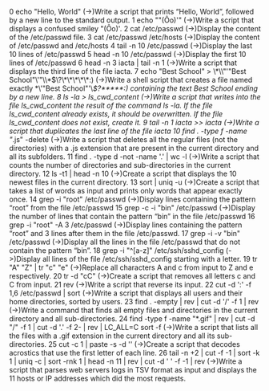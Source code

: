 0 echo "Hello, World" (->)Write a script that prints “Hello, World”, followed by a new line to the standard output.
1 echo "\"(Ôo)'" (->)Write a script that displays a confused smiley "(Ôo)'.
2 cat /etc/passwd (->)Display the content of the /etc/passwd file.
3 cat /etc/passwd /etc/hosts (->)Display the content of /etc/passwd and /etc/hosts
4 tail -n 10 /etc/passwd  (->)Display the last 10 lines of /etc/passwd
5 head -n 10 /etc/passwd (->)Display the first 10 lines of /etc/passwd
6 head -n 3 iacta | tail -n 1 (->)Write a script that displays the third line of the file iacta.
7 echo "Best School" > \\\*\\\\"'\"Best School\"\\'"\\\\\*\$\\\?\\\*\\\*\\\*\\\*\\\*\:\) (->)Write a shell script that creates a file named exactly \*\\'"Best School"\'\\*$\?\*\*\*\*\*:) containing the text Best School ending by a new line.
8 ls -la > ls_cwd_content (->)Write a script that writes into the file ls_cwd_content the result of the command ls -la. If the file ls_cwd_content already exists, it should be overwritten. If the file ls_cwd_content does not exist, create it.
9 tail -n 1 iacta >> iacta (->)Write a script that duplicates the last line of the file iacta
10 find . -type f -name "*.js" -delete (->)Write a script that deletes all the regular files (not the directories) with a .js extension that are present in the current directory and all its subfolders.
11 find . -type d -not -name '.' | wc -l (->)Write a script that counts the number of directories and sub-directories in the current directory.
12 ls -t1 | head -n 10 (->)Create a script that displays the 10 newest files in the current directory.
13 sort | uniq -u (->)Create a script that takes a list of words as input and prints only words that appear exactly once.
14 grep -i "root" /etc/passwd (->)Display lines containing the pattern “root” from the file /etc/passwd
15 grep -c -i "bin" /etc/passwd (->)Display the number of lines that contain the pattern “bin” in the file /etc/passwd
16 grep -i "root" -A 3 /etc/passwd (->)Display lines containing the pattern “root” and 3 lines after them in the file /etc/passwd.
17 grep -i -v "bin" /etc/passwd (->)Display all the lines in the file /etc/passwd that do not contain the pattern “bin”.
18 grep -i "^[a-z]" /etc/ssh/sshd_config (->)Display all lines of the file /etc/ssh/sshd_config starting with a letter.
19 tr "A" "Z" | tr "c" "e" (->)Replace all characters A and c from input to Z and e respectively.
20 tr -d "cC" (->)Create a script that removes all letters c and C from input.
21 rev (->)Write a script that reverse its input.
22 cut -d ':' -f 1,6 /etc/passwd | sort (->)Write a script that displays all users and their home directories, sorted by users.
23 find . -empty | rev | cut -d '/' -f 1 | rev (->)Write a command that finds all empty files and directories in the current directory and all sub-directories.
24 find -type f -name "*.gif" | rev | cut -d "/" -f 1 | cut -d '.' -f 2- | rev | LC_ALL=C sort -f (->)Write a script that lists all the files with a .gif extension in the current directory and all its sub-directories.
25 cut -c 1 | paste -s -d '' (->)Create a script that decodes acrostics that use the first letter of each line.
26 tail -n +2 | cut -f -1 | sort -k 1 | uniq -c | sort -rnk 1 | head -n 11 | rev | cut -d ' ' -f -1 | rev (->)Write a script that parses web servers logs in TSV format as input and displays the 11 hosts or IP addresses which did the most requests.
